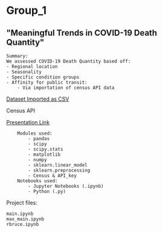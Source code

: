 # Group_1

## "Meaningful Trends in COVID-19 Death Quantity"

    Summary:
    We assessed COVID-19 Death Quantity based off:
    - Regional location
    - Seasonality
    - Specific condition groups
    - Affinity for public transit:
        - Via importation of census API data

[Dataset Imported as CSV](https://catalog.data.gov/dataset/conditions-contributing-to-deaths-involving-coronavirus-disease-2019-covid-19-by-age-group)

Census API

[Presentation Link](https://docs.google.com/presentation/d/1wt8qZRVvbEn7wgN4qJGCkCf_NtEyai5mq068J6nYJ4c/edit#slide=id.p)

        Modules used:
            - pandas
            - scipy
            - scipy.stats
            - matplotlib
            - numpy
            - sklearn.linear_model
            - sklearn.preprocessing
            - Census & API_key
        Notebooks used:
            - Jupyter Notebooks (.ipynb)
            - Python (.py)
Project files:
    
    main.ipynb
    max_main.ipynb
    rbruce.ipynb
